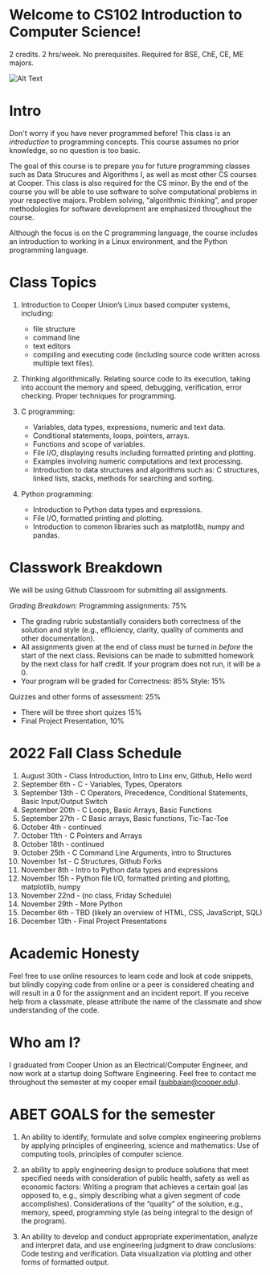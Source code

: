 # Welcome to CS102 Introduction to Computer Science!
2 credits. 2 hrs/week. No prerequisites. Required for BSE, ChE, CE, ME majors.

![Alt Text](https://media.giphy.com/media/maNB0qAiRVAty/giphy.gif)

# Intro
Don't worry if you have never programmed before! This class is an *introduction* to programming concepts. This course assumes no prior knowledge, so no question is too basic.

The goal of this course is to prepare you for future programming classes such as Data Strucures and Algorithms I, as well as most other CS courses at Cooper. This class is also required for the CS minor. By the end of the course you will be able to use software to solve computational problems in your respective majors. Problem solving, “algorithmic thinking”, and proper methodologies for software development are emphasized throughout the course. 

Although the focus is on the C programming language, the course includes an introduction to working in a Linux environment, and the Python programming language. 


# Class Topics
1. Introduction to Cooper Union’s Linux based computer systems, including: 
   * file structure
   * command line
   * text editors
   * compiling and executing code (including source code written across multiple text files).

2. Thinking algorithmically. Relating source code to its execution, taking into account the memory and speed, debugging, verification, error checking. Proper techniques for programming.

3. C programming:
   * Variables, data types, expressions, numeric and text data.
   * Conditional statements, loops, pointers, arrays.
   * Functions and scope of variables.
   * File I/O, displaying results including formatted printing and plotting.
   * Examples involving numeric computations and text processing.
   * Introduction to data structures and algorithms such as: C structures, linked lists, stacks, methods for searching and sorting.

4. Python programming:
   * Introduction to Python data types and expressions.
   * File I/O, formatted printing and plotting.
   * Introduction to common libraries such as matplotlib, numpy and pandas.


# Classwork Breakdown
We will be using Github Classroom for submitting all assignments. 

*Grading Breakdown:*
Programming assignments: 75% 
   * The grading rubric substantially considers both correctness of the solution and style (e.g., efficiency, clarity, quality of comments and other documentation).
   * All assignments given at the end of class must be turned in *before* the start of the next class. Revisions can be made to submitted homework by the next class for half credit. If your program does not run, it will be a 0.
   * Your program will be graded for Correctness: 85% Style: 15%

Quizzes and other forms of assessment: 25%
   * There will be three short quizes 15%
   * Final Project Presentation, 10%

# 2022 Fall Class Schedule 
1. August 30th - Class Introduction, Intro to Linx env, Github, Hello word
3. September 6th - C - Variables, Types, Operators
4. September 13th - C Operators, Precedence, Conditional Statements, Basic Input/Output Switch
5. September 20th - C Loops, Basic Arrays, Basic Functions
6. September 27th - C Basic arrays, Basic functions, Tic-Tac-Toe
7. October 4th - continued
8. October 11th - C Pointers and Arrays
9. October 18th - continued
10. October 25th - C Command Line Arguments, intro to Structures
11. November 1st - C Structures, Github Forks
12. November 8th - Intro to Python data types and expressions
13. November 15h - Python file I/O, formatted printing and plotting, matplotlib, numpy
14. November 22nd - (no class, Friday Schedule)
15. November 29th -  More Python
16. December 6th - TBD (likely an overview of HTML, CSS, JavaScript, SQL)
17. December 13th - Final Project Presentations


# Academic Honesty
Feel free to use online resources to learn code and look at code snippets, but blindly copying code from online or a peer is considered cheating and will result in a 0 for the assignment and an incident report. If you receive help from a classmate, please attribute the name of the classmate and show understanding of the code. 

# Who am I?
I graduated from Cooper Union as an Electrical/Computer Engineer, and now work at a startup doing Software Engineering. Feel free to contact me throughout the semester at my cooper email (subbaian@cooper.edu).


# ABET GOALS for the semester
1) An ability to identify, formulate and solve complex engineering problems by applying principles of engineering, science and mathematics: Use of computing tools, principles of computer science.

2) an ability to apply engineering design to produce solutions that meet specified needs with consideration of public health, safety as well as economic factors:
Writing a program that achieves a certain goal (as opposed to, e.g., simply describing what a given segment of code accomplishes). Considerations of the “quality” of the solution, e.g., memory, speed, programming style (as being integral to the design of the program).

3) An ability to develop and conduct appropriate experimentation, analyze and interpret data, and use engineering judgment to draw conclusions:
Code testing and verification. Data visualization via plotting and other forms of formatted output.


